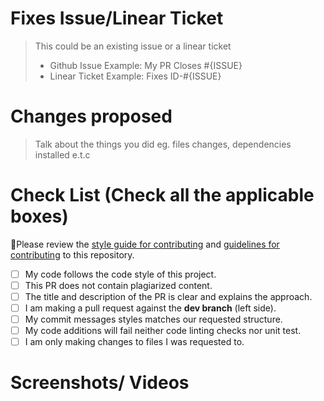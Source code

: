 # Fixes Issue/Linear Ticket

> This could be an existing issue or a linear ticket 
> - Github Issue Example: My PR Closes #{ISSUE}
> - Linear Ticket Example: Fixes ID-#{ISSUE}

# Changes proposed

> Talk about the things you did eg. files changes, dependencies installed e.t.c 

# Check List (Check all the applicable boxes)

🚨Please review the [style guide for contributing](https://github.com/zurichat/zurimain/blob/dev/docs/STYLING.md) and [guidelines for contributing](https://github.com/zurichat/zurimain/blob/dev/docs/CONTRIBUTING.md) to this repository.


- [ ] My code follows the code style of this project.
- [ ] This PR does not contain plagiarized content.
- [ ] The title and description of the PR is clear and explains the approach.
- [ ] I am making a pull request against the **dev branch** (left side).
- [ ] My commit messages styles matches our requested structure.
- [ ] My code additions will fail neither code linting checks nor unit test.
- [ ] I am only making changes to files I was requested to.

# Screenshots/ Videos

<!-- If the changes are static page changes or UI changes add screenshots -->
<!-- If the changes involve implementing a functionality or working with apis, include a video 
detailing how to implement the functionality and the request to the api and responses from the api endpoint-->
<!-- Add all the screenshots/videos which support your changes i.e before your change and after your change -->